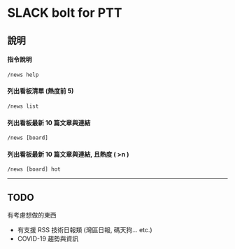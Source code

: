 # SLACK bolt for PTT 
## 說明
#### 指令說明
```
/news help
```

#### 列出看板清單 (熱度前 5)
```
/news list
```

#### 列出看板最新 10 篇文章與連結
```
/news [board]
```

#### 列出看板最新 10 篇文章與連結, 且熱度 ( >n )
```
/news [board] hot
```

---
## TODO 
有考慮想做的東西
* 有支援 RSS 技術日報類 (灣區日報, 碼天狗... etc.)
* COVID-19 趨勢與資訊